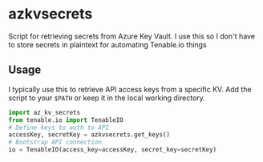 # azkvsecrets

Script for retrieving secrets from Azure Key Vault. I use this so I don't have to store secrets in plaintext for automating Tenable.io things

## Usage

I typically use this to retrieve API access keys from a specific KV. Add the script to your `$PATH` or keep it in the local working directory.

```python
import az_kv_secrets
from tenable.io import TenableIO
# Define keys to auth to API
accessKey, secretKey = azkvsecrets.get_keys()
# Bootstrap API connection
io = TenableIO(access_key=accessKey, secret_key=secretKey)
```
